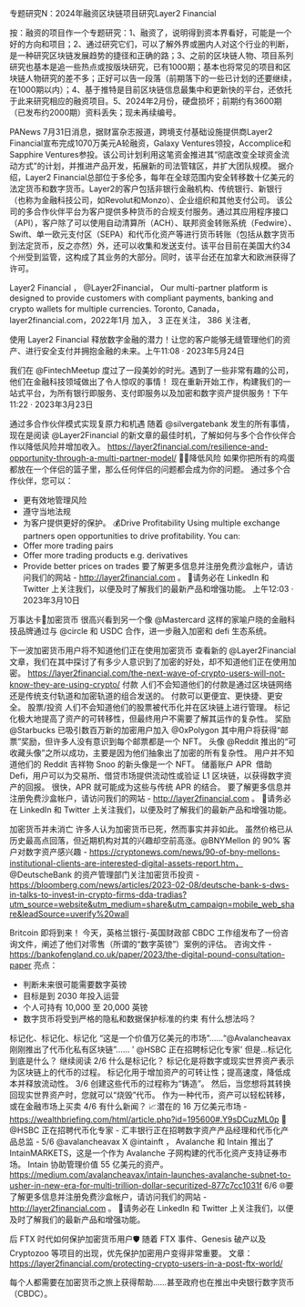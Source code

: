 专题研究N：2024年融资区块链项目研究Layer2 Financial


按：融资的项目作一个专题研究：1、融资了，说明得到资本界看好，可能是一个好的方向和项目；2、通过研究它们，可以了解外界或圈内人对这个行业的判断，是一种研究区块链发展趋势的捷径和正确的路；3、之前的区块链人物、项目系列研究也基本是追一些热点或按版块研究，已有1000期；基本也将常见的项目和区块链人物研究的差不多；正好可以告一段落（前期落下的一些已计划的还要继续，在1000期以内）；4、基于推特是目前区块链信息最集中和更新快的平台，还依托于此来研究相应的融资项目。5、2024年2月份，硬盘损坏；前期约有3600期（已发布约2000期）资料丢失；现未再续编号。


PANews 7月31日消息，据财富杂志报道，跨境支付基础设施提供商Layer2 Financial宣布完成1070万美元A轮融资，Galaxy Ventures领投，Accomplice和Sapphire Ventures参投。该公司计划利用这笔资金推进其“彻底改变全球资金流动方式”的计划，并推进产品开发，拓展新的司法管辖区，并扩大团队规模。
据介绍，Layer2 Financial总部位于多伦多，每年在全球范围内安全转移数十亿美元的法定货币和数字货币。Layer2的客户包括非银行金融机构、传统银行、新银行（也称为金融科技公司，如Revolut和Monzo）、企业组织和其他支付公司。
该公司的多合作伙伴平台为客户提供多种货币的合规支付服务。通过其应用程序接口（API），客户除了可以使用自动清算所（ACH）、联邦资金转账系统（Fedwire）、Swift、单一欧元支付区（SEPA）和代币化资产等进行货币转账（包括从数字货币到法定货币，反之亦然）外，还可以收集和发送支付。该平台目前在美国大约34个州受到监管，这构成了其业务的大部分。同时，该平台还在加拿大和欧洲获得了许可。

Layer2 Financial
，
@Layer2Financial，
Our multi-partner platform is designed to provide customers with compliant payments, banking and crypto wallets for multiple currencies.
Toronto, Canada，layer2financial.com，2022年1月 加入，
3 正在关注，
386 关注者,


使用 Layer2 Financial 释放数字金融的潜力！让您的客户能够无缝管理他们的资产、进行安全支付并拥抱金融的未来。上午11:08 · 2023年5月24日

我们在
@FintechMeetup
度过了一段美妙的时光。遇到了一些非常有趣的公司，他们在金融科技领域做出了令人惊叹的事情！
现在重新开始工作，构建我们的一站式平台，为所有银行即服务、支付即服务以及加密和数字资产提供服务！下午11:22 · 2023年3月23日

通过多合作伙伴模式实现复原力和机遇
随着
@silvergatebank
发生的所有事情，现在是阅读
@Layer2Financial
的新文章的最佳时机，了解如何与多个合作伙伴合作以降低风险并增加收入。
https://layer2financial.com/resilience-and-opportunity-through-a-multi-partner-model/
🚧🦺降低风险
如果你把所有的鸡蛋都放在一个伴侣的篮子里，那么任何伴侣的问题都会成为你的问题。
通过多个合作伙伴，您可以：
- 更有效地管理风险
- 遵守当地法规
- 为客户提供更好的保护。
💰Drive Profitability
Using multiple exchange partners open opportunities to drive profitability.
You can:
- Offer more trading pairs
- Offer more trading products e.g. derivatives
- Provide better prices on trades
要了解更多信息并注册免费沙盒帐户，请访问我们的网站 - http://layer2financial.com 。
📢请务必在 LinkedIn 和 Twitter 上关注我们，以便及时了解我们的最新产品和增强功能。
上午12:03 · 2023年3月10日

万事达卡🤝加密货币
很高兴看到另一个像
@Mastercard
这样的家喻户晓的金融科技品牌通过与
@circle
和 USDC 合作，进一步融入加密和 defi 生态系统。

下一波加密货币用户将不知道他们正在使用加密货币
查看新的
@Layer2Financial
文章，我们在其中探讨了有多少人意识到了加密的好处，却不知道他们正在使用加密。
https://layer2financial.com/the-next-wave-of-crypto-users-will-not-know-they-are-using-crypto/
付款
人们不会知道他们的付款是通过区块链网络还是传统支付轨道和加密轨道的组合发送的。
付款可以更便宜、更快捷、更安全。
股票/投资
人们不会知道他们的股票被代币化并在区块链上进行管理。
标记化极大地提高了资产的可转移性，但最终用户不需要了解其运作的复杂性。
奖励
@Starbucks
已吸引数百万新的加密用户加入
@0xPolygon
其中用户将获得“邮票”奖励，但许多人没有意识到每个邮票都是一个 NFT。
头像
@Reddit
推出的“可收藏头像”之所以成功，主要是因为他们抽象出了加密的所有复杂性。
用户并不知道他们的 Reddit 吉祥物 Snoo 的新头像是一个 NFT。
储蓄账户 APR 󠀥
借助 Defi，用户可以为交易所、借贷市场提供流动性或验证 L1 区块链，以获得数字资产的回报。
很快，APR 就可能成为这些与传统 APR 的结合。
要了解更多信息并注册免费沙盒帐户，请访问我们的网站 - http://layer2financial.com 。
📢请务必在 LinkedIn 和 Twitter 上关注我们，以便及时了解我们的最新产品和增强功能。

加密货币并未消亡
许多人认为加密货币已死，然而事实并非如此。
虽然价格已从历史最高点回落，但近期机构对其的兴趣却空前高涨。@BNYMellon
的 90% 客户对数字资产感兴趣 - https://cryptonews.com/news/90-of-bny-mellons-institutional-clients-are-interested-digital-assets-report.htm，
@DeutscheBank
的资产管理部门关注加密货币投资 - https://bloomberg.com/news/articles/2023-02-08/deutsche-bank-s-dws-in-talks-to-invest-in-crypto-firms-dda-tradias?utm_source=website&utm_medium=share&utm_campaign=mobile_web_share&leadSource=uverify%20wall

Britcoin 即将到来！
今天，英格兰银行-英国财政部 CBDC 工作组发布了一份咨询文件，阐述了他们对零售（所谓的“数字英镑”）案例的评估。
咨询文件 - https://bankofengland.co.uk/paper/2023/the-digital-pound-consultation-paper
亮点：
- 判断未来很可能需要数字英镑
- 目标是到 2030 年投入运营
- 个人可持有 10,000 至 20,000 英镑
- 数字货币将受到严格的隐私和数据保护标准的约束
有什么想法吗？ 

标记化、标记化、标记化
“这是一个价值万亿美元的市场”……“@Avalancheavax 刚刚推出了代币化私有区块链”……
' 
@HSBC
正在招聘标记化专家'
但是...标记化到底是什么？
继续阅读
2/6 什么是标记化？
标记化是将数字或现实世界资产表示为区块链上的代币的过程。
标记化用于增加资产的可转让性；提高速度，降低成本并释放流动性。
3/6 创建这些代币的过程称为“铸造”。
然后，当您想将其转换回现实世界资产时，您就可以“烧毁”代币。
作为一种代币，资产可以轻松转移，或在金融市场上买卖
4/6 有什么新闻？
📈潜在的 16 万亿美元市场 - https://wealthbriefing.com/html/article.php?id=195600#.Y9sDCuzML0p
🤝 
@HSBC
正在招聘代币化专家 - 汇丰银行正在招聘数字资产产品经理和代币化产品总监 -
5/6 @avalancheavax X 
@intainft
，
Avalanche 和 Intain 推出了 IntainMARKETS，这是一个作为 Avalanche 子网构建的代币化资产支持证券市场。
Intain 协助管理价值 55 亿美元的资产。
https://medium.com/avalancheavax/intain-launches-avalanche-subnet-to-usher-in-new-era-for-multi-trillion-dollar-securitized-877c7cc1031f
6/6 🌐要了解更多信息并注册免费沙盒帐户，请访问我们的网站 - http://layer2financial.com 。
📢请务必在 LinkedIn 和 Twitter 上关注我们，以便及时了解我们的最新产品和增强功能。

后 FTX 时代如何保护加密货币用户🛡️
随着 FTX 事件、Genesis 破产以及 Cryptozoo 等项目的出现，优先保护加密用户变得非常重要。
文章：
https://layer2financial.com/protecting-crypto-users-in-a-post-ftx-world/

每个人都需要在加密货币之旅上获得帮助……甚至政府也在推出中央银行数字货币（CBDC）。





